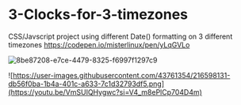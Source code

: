 # 3-Clocks-for-3-timezones

CSS/Javscript project using different Date() formatting on 3 different timezones https://codepen.io/misterlinux/pen/yLqGVLo


![8be87208-e7ce-4479-8325-f6997f1297c9](https://user-images.githubusercontent.com/43761354/216598131-db56f0ba-1b4a-401c-a633-7c1d32793df5.png)

![https://user-images.githubusercontent.com/43761354/216598131-db56f0ba-1b4a-401c-a633-7c1d32793df5.png](https://youtu.be/VmSUIQHygwc?si=V4_m8ePlCp704D4m)

